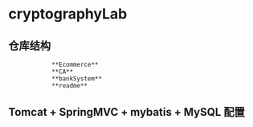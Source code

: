 # cryptographyLab

## 仓库结构
                **Ecommerce**
                **CA**
                **bankSystem**
                **readme**
## Tomcat + SpringMVC + mybatis + MySQL 配置
